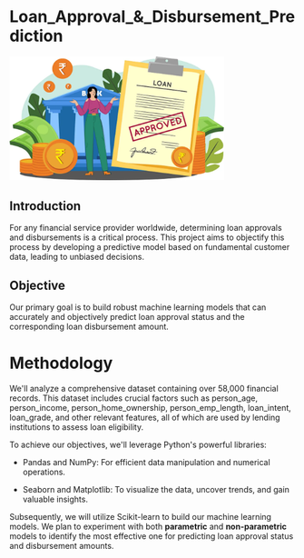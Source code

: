 # Loan_Approval_&_Disbursement_Prediction

<img src="https://github.com/Morris-mk/Loan_Approval_Predictor/blob/main/images/Instant-Loan-Approval.webp" width="75%">

## Introduction
For any financial service provider worldwide, determining loan approvals and disbursements is a critical process. This project aims to objectify this process by developing a predictive model based on fundamental customer data, leading to unbiased decisions.

## Objective
Our primary goal is to build robust machine learning models that can accurately and objectively predict loan approval status and the corresponding loan disbursement amount.


# Methodology
We'll analyze a comprehensive dataset containing over 58,000 financial records. This dataset includes crucial factors such as person_age, person_income, person_home_ownership, person_emp_length, loan_intent, loan_grade, and other relevant features, all of which are used by lending institutions to assess loan eligibility.

To achieve our objectives, we'll leverage Python's powerful libraries:

- Pandas and NumPy: For efficient data manipulation and numerical operations.

- Seaborn and Matplotlib: To visualize the data, uncover trends, and gain valuable insights.

Subsequently, we will utilize Scikit-learn to build our machine learning models. We plan to experiment with both **parametric** and **non-parametric** models to identify the most effective one for predicting loan approval status and disbursement amounts.


